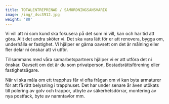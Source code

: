 ```yaml
---
title: TOTALENTREPRENAD / SAMORDNINGSANSVARIG
image: /img/_dsc3912.jpg
weight: '80'
---
```

Vi vill att ni som kund ska fokusera på det som ni vill, kan och har tid att göra. Allt det andra sköter vi. Det ska vara lätt för er att renovera, bygga om, underhålla er fastighet.  Vi hjälper er gärna oavsett om det är målning eller fler delar ni önskar att vi utför.

Tillsammans med våra samarbetspartners hjälper vi er att utföra det ni önskar. Oavsett om det är du som privatperson, Bostadsrättsförening eller fastighetsägare.

När vi ska måla om ett trapphus får vi ofta frågan om vi kan byta armaturer för att få rätt belysning i trapphuset. Det har under senare år även utökats till polering av golv och trappor, utbyte av säkerhetsdörrar, montering av nya postfack, byte av namntavlor mm.

